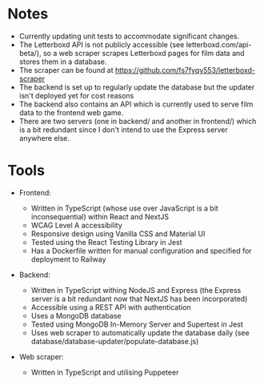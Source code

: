 # Notes

- Currently updating unit tests to accommodate significant changes.
- The Letterboxd API is not publicly accessible (see letterboxd.com/api-beta/), so a web scraper scrapes Letterboxd pages for film data and stores them in a database.
- The scraper can be found at https://github.com/fs7fyqy553/letterboxd-scraper
- The backend is set up to regularly update the database but the updater isn't deployed yet for cost reasons
- The backend also contains an API which is currently used to serve film data to the frontend web game.
- There are two servers (one in backend/ and another in frontend/) which is a bit redundant since I don't intend to use the Express server anywhere else.

# Tools

- Frontend:

    - Written in TypeScript (whose use over JavaScript is a bit inconsequential) within React and NextJS
    - WCAG Level A accessibility
    - Responsive design using Vanilla CSS and Material UI
    - Tested using the React Testing Library in Jest
    - Has a Dockerfile written for manual configuration and specified for deployment to Railway

- Backend:

    - Written in TypeScript withing NodeJS and Express (the Express server is a bit redundant now that NextJS has been incorporated)
    - Accessible using a REST API with authentication
    - Uses a MongoDB database
    - Tested using MongoDB In-Memory Server and Supertest in Jest
    - Uses web scraper to automatically update the database daily (see database/database-updater/populate-database.js)

- Web scraper:

    - Written in TypeScript and utilising Puppeteer
